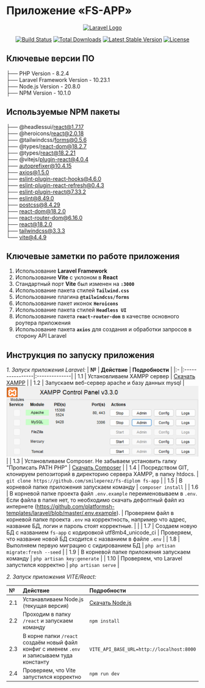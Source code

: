 # Приложение «FS-APP»

<p align="center"><a href="https://laravel.com" target="_blank"><img src="https://raw.githubusercontent.com/laravel/art/master/logo-lockup/5%20SVG/2%20CMYK/1%20Full%20Color/laravel-logolockup-cmyk-red.svg" width="400" alt="Laravel Logo"></a></p>

<p align="center">
<a href="https://github.com/laravel/framework/actions"><img src="https://github.com/laravel/framework/workflows/tests/badge.svg" alt="Build Status"></a>
<a href="https://packagist.org/packages/laravel/framework"><img src="https://img.shields.io/packagist/dt/laravel/framework" alt="Total Downloads"></a>
<a href="https://packagist.org/packages/laravel/framework"><img src="https://img.shields.io/packagist/v/laravel/framework" alt="Latest Stable Version"></a>
<a href="https://packagist.org/packages/laravel/framework"><img src="https://img.shields.io/packagist/l/laravel/framework" alt="License"></a>
</p>

## Ключевые версии ПО
├── PHP Version - 8.2.4</br>
├── Laravel Framework Version - 10.23.1</br>
├── Node.js Version - 20.8.0</br>
├── NPM Version - 10.1.0</br>

## Используемые NPM пакеты

├── @headlessui/react@1.7.17</br>
├── @heroicons/react@2.0.18</br>
├── @tailwindcss/forms@0.5.6</br>
├── @types/react-dom@18.2.7</br>
├── @types/react@18.2.21</br>
├── @vitejs/plugin-react@4.0.4</br>
├── autoprefixer@10.4.15</br>
├── axios@1.5.0</br>
├── eslint-plugin-react-hooks@4.6.0</br>
├── eslint-plugin-react-refresh@0.4.3</br>
├── eslint-plugin-react@7.33.2</br>
├── eslint@8.49.0</br>
├── postcss@8.4.29</br>
├── react-dom@18.2.0</br>
├── react-router-dom@6.16.0</br>
├── react@18.2.0</br>
├── tailwindcss@3.3.3</br>
└── vite@4.4.9</br>

## Ключевые заметки по работе приложения

1. Использование **Laravel Framework**
2. Использование **Vite** с уклоном в **React**
3. Стандартный порт **Vite** был изменен на **`:3000`**
4. Использование пакета стилей **`Tailwind.css`**
5. Использование плагина **`@tailwindcss/forms`**
6. Использование пакет иконок **`Heroicons`**
7. Использование пакета стилей **`Headless UI`**
8. Использование пакета **`react-router-dom`** в качестве основного роутера приложения
9. Использование пакета **`axios`** для создания и обработки запросов в сторону API Laravel


## Инструкция по запуску приложения

*1. Запуск приложения Laravel:*
| **№** | **Действие** | **Подробности** |
|:- |:----------------|:--------------|
| 1.1 | Установливаем XAMPP сервер | [Скачать XAMPP](https://www.apachefriends.org/ru/index.html) |
| 1.2 | Запускаем веб-сервер apache и базу данных mysql | ![Сервер](https://github.com/smileperez/smileperez/blob/main/assets/apache.png?raw=true) |
| 1.3 | Установливаем Composer. Не забываем установить галку "Прописать PATH PHP" | [Скачать Composer](https://getcomposer.org/) |
| 1.4 | Посредством GIT, клонируем репозиторий в директорию сервера XAMPP, в папку htdocs. | `git clone https://github.com/smileperez/fs-diplom fs-app` |
| 1.5 | В корневой папке приложения запускаем команду | `composer install` |
| 1.6 | В корневой папке проекта файл `.env.example` переименовываем в `.env`. Если файла в папке нет, то необходимо скачать дефолтный файл из интернете (https://github.com/platformsh-templates/laravel/blob/master/.env.example). | Проверяем файл в корневой папке проекта `.env` на корректность, например что адрес, название БД, логин и пароль стоят корректные. | |
| 1.7 | Создаем новую БД с названием `fs-app` с кодировкой utf8mb4_unicode_ci | Проверяем, что название новой БД сходится с названием в файле `.env` |
| 1.8 | Выполняем первую миграцию с сидированием БД | `php artisan migrate:fresh --seed` |
| 1.9 | В корневой папке приложения запускаем команду | `php artisan key:generate` |
| 1.10 | Проверяем, что Laravel запустился корректно | `php artisan serve` |

*2. Запуск приложения VITE/React:*

| **№** | **Действие** | **Подробности** |
|:- |:----------------|:--------------|
| 2.1 | Устанавливаем Node.js (текущая версия) | [Скачать Node.js](https://nodejs.org/ru) |
| 2.2 | Проходим в папку `/react` и запускаем команду  | `npm install` |
| 2.3 | В корне папки `/react` создаём новый файл конфиг с именем `.env` и записываем туда константу | `VITE_API_BASE_URL=http://localhost:8000` |
| 2.4 | Проверяем, что Vite запустился корректно | `npm run dev` |
